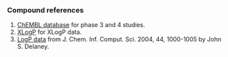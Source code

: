 ### Compound references

1. [ChEMBL database](https://www.ebi.ac.uk/chembl/) for phase 3 and 4 studies.
2. [XLogP](https://www.kaggle.com/datasets/matthewmasters/chemical-structure-and-logp/versions/1?resource=download) for XLogP data.
3. [LogP data](https://www.moreisdifferent.com/assets/DIY_drug_discovery/Delaney_paper.pdf) from J. Chem. Inf. Comput. Sci. 2004, 44, 1000-1005 by John S. Delaney.
